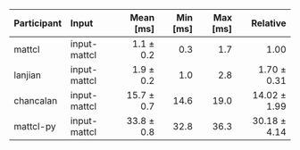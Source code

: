 | Participant | Input | Mean [ms] | Min [ms] | Max [ms] | Relative |
|:---|:---|---:|---:|---:|---:|
| mattcl | input-mattcl | 1.1 ± 0.2 | 0.3 | 1.7 | 1.00 |
| lanjian | input-mattcl | 1.9 ± 0.2 | 1.0 | 2.8 | 1.70 ± 0.31 |
| chancalan | input-mattcl | 15.7 ± 0.7 | 14.6 | 19.0 | 14.02 ± 1.99 |
| mattcl-py | input-mattcl | 33.8 ± 0.8 | 32.8 | 36.3 | 30.18 ± 4.14 |
